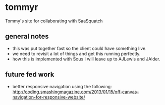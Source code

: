 # tommyr

Tommy's site for collaborating with SaaSquatch

## general notes

* this was put together fast so the client could have something live.
* we need to revisit a lot of things and get this running perfectly.
* how this is implemented with Sous I will leave up to AJLewis and JAlder.

## future fed work

* better responsive navigation using the following: http://coding.smashingmagazine.com/2013/01/15/off-canvas-navigation-for-responsive-website/

